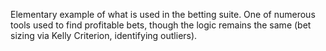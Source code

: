 Elementary example of what is used in the betting suite. One of numerous tools used to find profitable bets, though the logic remains the same (bet sizing via Kelly Criterion, identifying outliers).
